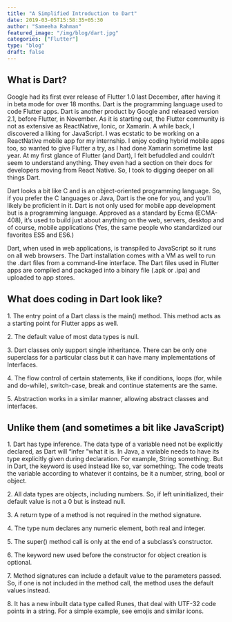 ```yaml
---
title: "A Simplified Introduction to Dart"
date: 2019-03-05T15:58:35+05:30
author: "Sameeha Rahman"
featured_image: "/img/blog/dart.jpg"
categories: ["Flutter"]
type: "blog"
draft: false
---
```

<h2>What is Dart?</h2>
<p>Google had its first ever release of Flutter 1.0 last December, after having it in beta mode for over 18 months. Dart is the programming language used to code Flutter apps. Dart is another product by Google and released version 2.1, before Flutter, in November. As it is starting out, the Flutter community is not as extensive as ReactNative, Ionic, or Xamarin.
A while back, I discovered a liking for JavaScript. I was ecstatic to be working on a ReactNative mobile app for my internship. I enjoy coding hybrid mobile apps too, so wanted to give Flutter a try, as I had done Xamarin sometime last year.
At my first glance of Flutter (and Dart), I felt befuddled and couldn’t seem to understand anything. They even had a section on their docs for developers moving from React Native. So, I took to digging deeper on all things Dart.</p>
<p>Dart looks a bit like C and is an object-oriented programming language. So, if you prefer the C languages or Java, Dart is the one for you, and you’ll likely be proficient in it.
Dart is not only used for mobile app development but is a programming language. Approved as a standard by Ecma (ECMA-408), it’s used to build just about anything on the web, servers, desktop and of course, mobile applications (Yes, the same people who standardized our favorites ES5 and ES6.)</p>
<p>Dart, when used in web applications, is transpiled to JavaScript so it runs on all web browsers. The Dart installation comes with a VM as well to run the .dart files from a command-line interface. The Dart files used in Flutter apps are compiled and packaged into a binary file (.apk or .ipa) and uploaded to app stores.</p>

<h2>What does coding in Dart look like?</h2>
<p>1. The entry point of a Dart class is the main() method. This method acts as a starting point for Flutter apps as well.</p>
<p>2. The default value of most data types is null.</p>	
<p>3. Dart classes only support single inheritance. There can be only one superclass for a particular class but it can have many implementations of Interfaces.</p>
<p>4. The flow control of certain statements, like if conditions, loops (for, while and do-while), switch-case, break and continue statements are the same.</p>
<p>5. Abstraction works in a similar manner, allowing abstract classes and interfaces.
</p>

<h2>Unlike them (and sometimes a bit like JavaScript)</h2>
<p>1. Dart has type inference. The data type of a variable need not be explicitly declared, as Dart will “infer ”what it is. In Java, a variable needs to have its type explicitly given during declaration. For example, String something;. But in Dart, the keyword is used instead like so, var something;. The code treats the variable according to whatever it contains, be it a number, string, bool or object.</p>
<p>2. All data types are objects, including numbers. So, if left uninitialized, their default value is not a 0 but is instead null.</p>
<p>3. A return type of a method is not required in the method signature.</p>
<p>4. The type num declares any numeric element, both real and integer.</p>
<p>5. The super() method call is only at the end of a subclass’s constructor.</p>
<p>6. The keyword new used before the constructor for object creation is optional.</p>
<p>7. Method signatures can include a default value to the parameters passed. So, if one is not included in the method call, the method uses the default values instead.</p>
<p>8. It has a new inbuilt data type called Runes, that deal with UTF-32 code points in a string. For a simple example, see emojis and similar icons.</p>